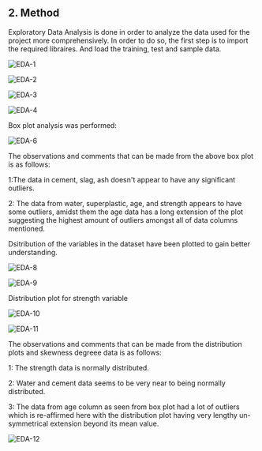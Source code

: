 
## 2. Method
Exploratory Data Analysis is done in order to analyze the data used for the project more comprehensively. In order to do so, the first step is to import the required libraires. And load the training, test and sample data. 


![EDA-1](https://user-images.githubusercontent.com/70567674/101285201-8bd62500-37a9-11eb-830e-7e12e48d8f6a.png)

 ![EDA-2](https://user-images.githubusercontent.com/70567674/101285383-7f060100-37aa-11eb-9f25-89ff8deffd1c.png)
 
![EDA-3](https://user-images.githubusercontent.com/70567674/101285458-defca780-37aa-11eb-8f60-8773a5024f82.png)

![EDA-4](https://user-images.githubusercontent.com/70567674/101285512-3438b900-37ab-11eb-9cfa-367bdb3f6a17.png)

Box plot analysis was performed:

![EDA-6](https://user-images.githubusercontent.com/70567674/101285748-7f070080-37ac-11eb-8808-78d668158a8a.png)


The observations and comments that can be made from the above box plot is as follows:

1:The data in cement, slag, ash doesn't appear to have any significant outliers.

2: The data from water, superplastic, age, and strength appears to have some outliers, amidst them the age data has a long extension of the plot suggesting the highest amount of outliers amongst all of data columns mentioned.

Dsitribution of the variables in the dataset have been plotted to gain better understanding. 

![EDA-8](https://user-images.githubusercontent.com/70567674/101285838-00f72980-37ad-11eb-8b71-cbc0c7192b52.png)

![EDA-9](https://user-images.githubusercontent.com/70567674/101285875-4ae00f80-37ad-11eb-9b39-14df99a7f17a.png)

Distribution plot for strength variable 

![EDA-10](https://user-images.githubusercontent.com/70567674/101285965-aa3e1f80-37ad-11eb-913b-630c445d0253.png)

![EDA-11](https://user-images.githubusercontent.com/70567674/101286026-f12c1500-37ad-11eb-9c9c-b8a90ac10e12.png)

The observations and comments that can be made from the distribution plots and skewness degreee data is as follows:

1: The strength data is normally distributed.

2: Water and cement data seems to be very near to being normally distributed.

3: The data from age column as seen from box plot had a lot of outliers which is re-affirmed here with the distribution plot having very lengthy un-symmetrical extension beyond its mean value.

![EDA-12](https://user-images.githubusercontent.com/70567674/101286086-3cdebe80-37ae-11eb-9f4c-0a12fcd5dade.png)
